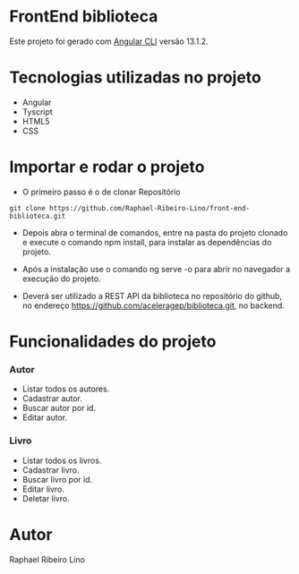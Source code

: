 # FrontEnd biblioteca
Este projeto foi gerado com [Angular CLI](https://github.com/angular/angular-cli) versão 13.1.2.

# Tecnologias utilizadas no projeto
- Angular
- Tyscript
- HTML5
- CSS

# Importar e rodar o projeto
- O primeiro passo é o de clonar Repositório
```Banch
git clone https://github.com/Raphael-Ribeiro-Lino/front-end-biblioteca.git
```
- Depois abra o terminal de comandos, entre na pasta do projeto clonado e execute o comando npm install, para instalar as dependências do projeto.

- Após a instalação use o comando ng serve -o para abrir no navegador a execução do projeto.

- Deverá ser utilizado a REST API da biblioteca no repositório do github, no endereço https://github.com/aceleragep/biblioteca.git, no backend.

# Funcionalidades do projeto
 ### Autor
 - Listar todos os autores.
 - Cadastrar autor.
 - Buscar autor por id.
 - Editar autor.

 ### Livro
- Listar todos os livros.
- Cadastrar livro.
- Buscar livro por id.
- Editar livro.
- Deletar livro.

# Autor
Raphael Ribeiro Lino
